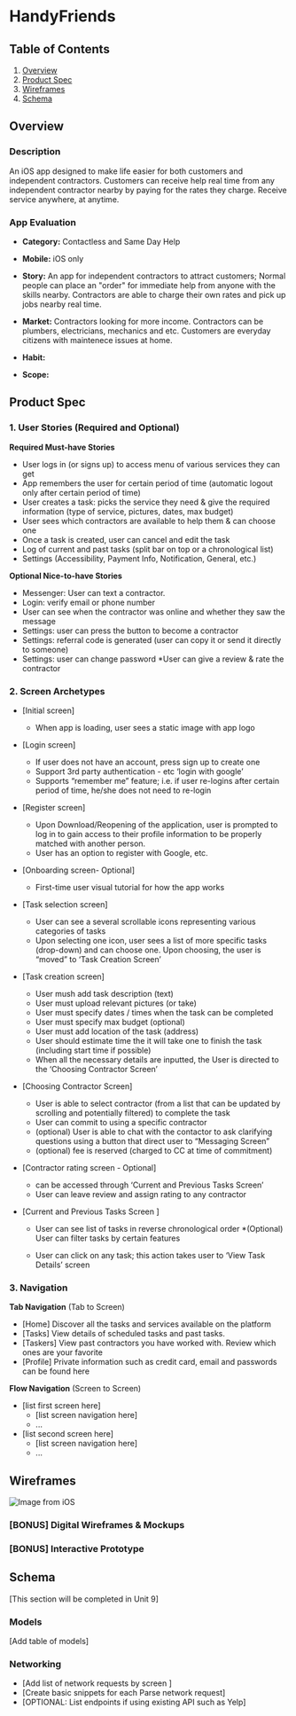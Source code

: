 # HandyFriends

## Table of Contents
1. [Overview](#Overview)
1. [Product Spec](#Product-Spec)
1. [Wireframes](#Wireframes)
2. [Schema](#Schema)

## Overview
### Description
An iOS app designed to make life easier for both customers and independent contractors. Customers can receive help real time from any independent contractor nearby by paying for the rates they charge. Receive service anywhere, at anytime.

### App Evaluation
- **Category:**
Contactless and Same Day Help
- **Mobile:**
iOS only
- **Story:**
An app for independent contractors to attract customers; Normal people can place an "order" for immediate help from anyone with the skills nearby. Contractors are able to charge their own rates and pick up jobs nearby real time.
- **Market:**
Contractors looking for more income. Contractors can be plumbers, electricians, mechanics and etc.
Customers are everyday citizens with maintenece issues at home. 
- **Habit:**

- **Scope:**


## Product Spec

### 1. User Stories (Required and Optional)

**Required Must-have Stories**

* User logs in (or signs up) to access menu of various services they can get
* App remembers the user for certain period of time (automatic logout only after certain period of time)
* User creates a task: picks the service they need & give the required information (type of service, pictures, dates, max budget)
* User sees which contractors are available to help them & can choose one
* Once a task is created, user can cancel and edit the task  
* Log of current and past tasks (split bar on top or a chronological list)
* Settings (Accessibility, Payment Info, Notification, General, etc.)


**Optional Nice-to-have Stories**

* Messenger: User can text a contractor.
* Login: verify email or phone number 
* User can see when the contractor was online and whether they saw the message
* Settings: user can press the button to become a contractor
* Settings: referral code is generated (user can copy it or send it directly to someone)
* Settings: user can change password
*User can give a review & rate the contractor


### 2. Screen Archetypes

* [Initial screen]
   * When app is loading, user sees a static image with app logo

* [Login screen]
   * If user does not have an account, press sign up to create one
   * Support 3rd party authentication - etc ‘login with google’
   * Supports “remember me” feature; i.e. if user re-logins after certain period of time, he/she does not need to re-login
   
* [Register screen]
   * Upon Download/Reopening of the application, user is prompted to log in to gain access to their profile information to be properly matched with another     person.
   * User has an option to register with Google, etc.
   
* [Onboarding screen- Optional]
   * First-time user visual tutorial for how the app works
   
* [Task selection screen]
   * User can see a several scrollable icons representing various categories of tasks 
   * Upon selecting one icon, user sees a list of more specific tasks (drop-down) and can choose one. Upon choosing, the user is “moved” to ‘Task Creation Screen’

* [Task creation screen]
   * User mush add task description (text)
   * User must upload relevant pictures (or take)
   * User must specify dates / times when the task can be completed
   * User must specify max budget (optional)
   * User must add location of the task (address)
   * User should estimate time the it will take one to finish the task (including start time if possible)
   * When all the necessary details are inputted, the User is directed to the ‘Choosing Contractor Screen’

* [Choosing Contractor Screen]
   * User is able to select contractor (from a list that can be updated by scrolling and potentially filtered) to complete the task
   * User can commit to using a specific contractor
   * (optional) User is able to chat with the contactor to ask clarifying questions using a button that direct user to “Messaging Screen”
   * (optional) fee is reserved (charged to CC at time of commitment)
   

* [Contractor rating screen - Optional]
   * can be accessed through ‘Current and Previous Tasks Screen’
   * User can leave review and assign rating to any contractor

* [Current and Previous Tasks Screen ]
   * User can see list of tasks in reverse chronological order 
      *(Optional) User can filter tasks by certain features

   * User can click on any task; this action takes user to ‘View Task Details’ screen

   
### 3. Navigation

**Tab Navigation** (Tab to Screen)

* [Home]
Discover all the tasks and services available on the platform
* [Tasks]
View details of scheduled tasks and past tasks.
* [Taskers]
View past contractors you have worked with. Review which ones are your favorite
* [Profile]
Private information such as credit card, email and passwords can be found here

**Flow Navigation** (Screen to Screen)

* [list first screen here]
   * [list screen navigation here]
   * ...
* [list second screen here]
   * [list screen navigation here]
   * ...

## Wireframes
![Image from iOS](https://user-images.githubusercontent.com/61493372/99138178-a7ec0980-25e3-11eb-9991-256ccc0cd370.jpg)


### [BONUS] Digital Wireframes & Mockups

### [BONUS] Interactive Prototype

## Schema 
[This section will be completed in Unit 9]
### Models
[Add table of models]
### Networking
- [Add list of network requests by screen ]
- [Create basic snippets for each Parse network request]
- [OPTIONAL: List endpoints if using existing API such as Yelp]
